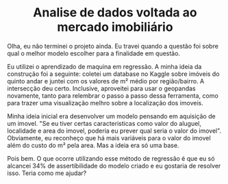 <h1 align="center"> Analise de dados voltada ao mercado imobiliário </h1> 

Olha, eu não terminei o projeto ainda. Eu travei quando a questão foi sobre qual o melhor modelo escolher para a finalidade em questão. 

Eu  utilizei o aprendizado de maquina em regressão. A minha ideia da construção foi a seguinte: coletei um database no Kaggle sobre imóveis do quinto andar e juntei com os valores de m² médio por região/bairro. A intersecção deu certo. Inclusive, aproveitei para usar o geopandas novamente, tanto para relembrar o passo a passo dessa ferramenta, como para trazer uma visualização melhro sobre a localização dos imoveis.

Minha ideia inicial era desenvolver um modelo pensando em aquisição de um imovel. "Se eu tiver certas caracteristicas como valor do aluguel, localidade e area do imovel, poderia eu prever qual seria o valor do imovel". Obviamente, eu reconheço que há mais variáveis para o valor do imovel além do custo do m² pela area. Mas a ideia era só uma base.

Pois bem. O que ocorre utilizando esse método de regressão é que eu só alcancei 34% de assertibilidade do modelo criado e eu gostaria de resolver isso. Teria como me ajudar?